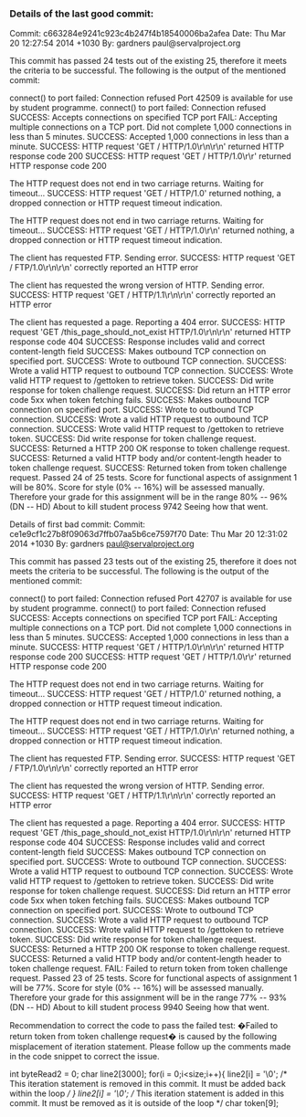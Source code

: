 <h3>Details of the last good commit:</h3>
Commit: c663284e9241c923c4b247f4b18540006ba2afea 
Date: Thu Mar 20 12:27:54 2014 +1030 
By: gardners paul@servalproject.org 

This commit has passed 24 tests out of the existing 25, therefore it meets the criteria to be successful. The following is the output of the mentioned commit:

connect() to port failed: Connection refused
Port 42509 is available for use by student programme.
connect() to port failed: Connection refused
SUCCESS: Accepts connections on specified TCP port
FAIL: Accepting multiple connections on a TCP port. Did not complete 1,000 connections in less than 5 minutes.
SUCCESS: Accepted 1,000 connections in less than a minute.
SUCCESS: HTTP request 'GET / HTTP/1.0\r\n\r\n' returned HTTP response code 200
SUCCESS: HTTP request 'GET / HTTP/1.0\r\r' returned HTTP response code 200

The HTTP request does not end in two carriage returns. Waiting for timeout...
SUCCESS: HTTP request 'GET / HTTP/1.0' returned nothing, a dropped connection or HTTP request timeout indication.

The HTTP request does not end in two carriage returns. Waiting for timeout...
SUCCESS: HTTP request 'GET / HTTP/1.0\r\n' returned nothing, a dropped connection or HTTP request timeout indication.

The client has requested FTP. Sending error.
SUCCESS: HTTP request 'GET / FTP/1.0\r\n\r\n' correctly reported an HTTP error

The client has requested the wrong version of HTTP. Sending error.
SUCCESS: HTTP request 'GET / HTTP/1.1\r\n\r\n' correctly reported an HTTP error

The client has requested a page. Reporting a 404 error.
SUCCESS: HTTP request 'GET /this_page_should_not_exist HTTP/1.0\r\n\r\n' returned HTTP response code 404
SUCCESS: Response includes valid and correct content-length field
SUCCESS: Makes outbound TCP connection on specified port.
SUCCESS: Wrote to outbound TCP connection.
SUCCESS: Wrote a valid HTTP request to outbound TCP connection.
SUCCESS: Wrote valid HTTP request to /gettoken to retrieve token.
SUCCESS: Did write response for token challenge request.
SUCCESS: Did return an HTTP error code 5xx when token fetching fails.
SUCCESS: Makes outbound TCP connection on specified port.
SUCCESS: Wrote to outbound TCP connection.
SUCCESS: Wrote a valid HTTP request to outbound TCP connection.
SUCCESS: Wrote valid HTTP request to /gettoken to retrieve token.
SUCCESS: Did write response for token challenge request.
SUCCESS: Returned a HTTP 200 OK response to token challenge request.
SUCCESS: Returned a valid HTTP body and/or content-length header to token challenge request.
SUCCESS: Returned token from token challenge request.
Passed 24 of 25 tests.
Score for functional aspects of assignment 1 will be 80%.
Score for style (0% -- 16%) will be assessed manually.
Therefore your grade for this assignment will be in the range 80% -- 96% (DN -- HD)
About to kill student process 9742
Seeing how that went.


Details of first bad commit:
Commit: ce1e9cf1c27b8f09063d7ffb07aa5b6ce7597f70
Date: Thu Mar 20 12:31:02 2014 +1030
By: gardners paul@servalproject.org 

This commit has passed 23 tests out of the existing 25, therefore it does not meets the criteria to be successful. The following is the output of the mentioned commit:

connect() to port failed: Connection refused
Port 42707 is available for use by student programme.
connect() to port failed: Connection refused
SUCCESS: Accepts connections on specified TCP port
FAIL: Accepting multiple connections on a TCP port. Did not complete 1,000 connections in less than 5 minutes.
SUCCESS: Accepted 1,000 connections in less than a minute.
SUCCESS: HTTP request 'GET / HTTP/1.0\r\n\r\n' returned HTTP response code 200
SUCCESS: HTTP request 'GET / HTTP/1.0\r\r' returned HTTP response code 200

The HTTP request does not end in two carriage returns. Waiting for timeout...
SUCCESS: HTTP request 'GET / HTTP/1.0' returned nothing, a dropped connection or HTTP request timeout indication.

The HTTP request does not end in two carriage returns. Waiting for timeout...
SUCCESS: HTTP request 'GET / HTTP/1.0\r\n' returned nothing, a dropped connection or HTTP request timeout indication.

The client has requested FTP. Sending error.
SUCCESS: HTTP request 'GET / FTP/1.0\r\n\r\n' correctly reported an HTTP error

The client has requested the wrong version of HTTP. Sending error.
SUCCESS: HTTP request 'GET / HTTP/1.1\r\n\r\n' correctly reported an HTTP error

The client has requested a page. Reporting a 404 error.
SUCCESS: HTTP request 'GET /this_page_should_not_exist HTTP/1.0\r\n\r\n' returned HTTP response code 404
SUCCESS: Response includes valid and correct content-length field
SUCCESS: Makes outbound TCP connection on specified port.
SUCCESS: Wrote to outbound TCP connection.
SUCCESS: Wrote a valid HTTP request to outbound TCP connection.
SUCCESS: Wrote valid HTTP request to /gettoken to retrieve token.
SUCCESS: Did write response for token challenge request.
SUCCESS: Did return an HTTP error code 5xx when token fetching fails.
SUCCESS: Makes outbound TCP connection on specified port.
SUCCESS: Wrote to outbound TCP connection.
SUCCESS: Wrote a valid HTTP request to outbound TCP connection.
SUCCESS: Wrote valid HTTP request to /gettoken to retrieve token.
SUCCESS: Did write response for token challenge request.
SUCCESS: Returned a HTTP 200 OK response to token challenge request.
SUCCESS: Returned a valid HTTP body and/or content-length header to token challenge request.
FAIL: Failed to return token from token challenge request.
Passed 23 of 25 tests.
Score for functional aspects of assignment 1 will be 77%.
Score for style (0% -- 16%) will be assessed manually.
Therefore your grade for this assignment will be in the range 77% -- 93% (DN -- HD)
About to kill student process 9940
Seeing how that went.

Recommendation to correct the code to pass the failed test: 
�Failed to return token from token challenge request� is caused by the following misplacement of iteration statement. Please follow up the comments made in the code snippet to correct the issue.

int byteRead2 = 0;
char line2[3000];
for(i = 0;i<size;i++){
line2[i] = '\0';   /* This iteration statement is removed in this commit. It must be added back within the loop */
}
line2[i] = '\0'; /* This iteration statement is added in this commit. It must be removed as it is outside of the loop */
char token[9];
